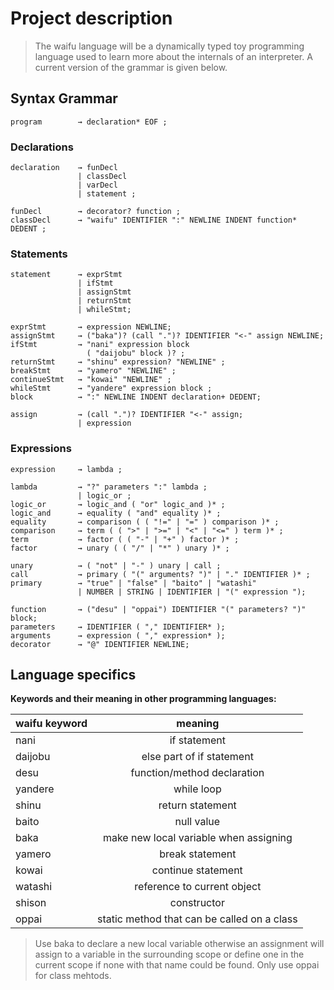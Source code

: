 # Project description

> The waifu language will be a dynamically typed toy programming language used to learn more about the internals of an interpreter.
> A current version of the grammar is given below.

## Syntax Grammar

```ebnf
program        → declaration* EOF ;
```

### Declarations

```ebnf
declaration    → funDecl
               | classDecl
               | varDecl
               | statement ;

funDecl        → decorator? function ;
classDecl      → "waifu" IDENTIFIER ":" NEWLINE INDENT function* DEDENT ;
```

[comment]: <> (after varDecl and statements instead of NEWLINE tokens i should probably also allow EOF tokens aswell.)

### Statements

```ebnf
statement      → exprStmt
               | ifStmt
               | assignStmt
               | returnStmt
               | whileStmt;

exprStmt       → expression NEWLINE;
assignStmt     → ("baka")? (call ".")? IDENTIFIER "<-" assign NEWLINE;
ifStmt         → "nani" expression block
                 ( "daijobu" block )? ;
returnStmt     → "shinu" expression? "NEWLINE" ;
breakStmt      → "yamero" "NEWLINE" ;
continueStmt   → "kowai" "NEWLINE" ;
whileStmt      → "yandere" expression block ;
block          → ":" NEWLINE INDENT declaration+ DEDENT;

assign         → (call ".")? IDENTIFIER "<-" assign;
               | expression
```

### Expressions

```ebnf
expression     → lambda ;

lambda         → "?" parameters ":" lambda ;
               | logic_or ;
logic_or       → logic_and ( "or" logic_and )* ;
logic_and      → equality ( "and" equality )* ;
equality       → comparison ( ( "!=" | "=" ) comparison )* ;
comparison     → term ( ( ">" | ">=" | "<" | "<=" ) term )* ;
term           → factor ( ( "-" | "+" ) factor )* ;
factor         → unary ( ( "/" | "*" ) unary )* ;

unary          → ( "not" | "-" ) unary | call ;
call           → primary ( "(" arguments? ")" | "." IDENTIFIER )* ;
primary        → "true" | "false" | "baito" | "watashi"
               | NUMBER | STRING | IDENTIFIER | "(" expression ");

function       → ("desu" | "oppai") IDENTIFIER "(" parameters? ")" block;
parameters     → IDENTIFIER ( "," IDENTIFIER* );
arguments      → expression ( "," expression* );
decorator      → "@" IDENTIFIER NEWLINE;
```

## Language specifics

**Keywords and their meaning in other programming languages:**

| waifu keyword |                   meaning                   |
| ------------- | :-----------------------------------------: |
| nani          |                if statement                 |
| daijobu       |          else part of if statement          |
| desu          |         function/method declaration         |
| yandere       |                 while loop                  |
| shinu         |              return statement               |
| baito         |                 null value                  |
| baka          |   make new local variable when assigning    |
| yamero        |               break statement               |
| kowai         |             continue statement              |
| watashi       |         reference to current object         |
| shison        |                 constructor                 |
| oppai         | static method that can be called on a class |

> Use baka to declare a new local variable otherwise an assignment will assign to a variable in the surrounding scope or define one
> in the current scope if none with that name could be found.
> Only use oppai for class mehtods.
